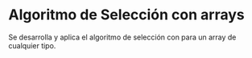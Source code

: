 # Algoritmo de Selección con arrays

Se desarrolla y aplica el algoritmo de selección con para un array de cualquier tipo.